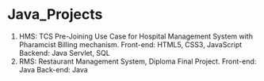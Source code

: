# Java_Projects

1. HMS: TCS Pre-Joining Use Case for Hospital Management System with Pharamcist Billing mechanism. 
        Front-end: HTML5, CSS3, JavaScript
        Backend: Java Servlet, SQL
2. RMS: Restaurant Management System, Diploma Final Project.
        Front-end: Java
        Back-end: Java
